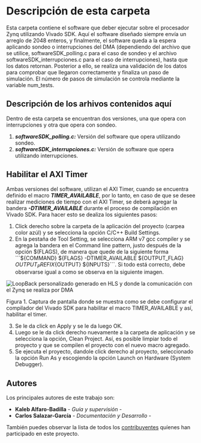 # Descripción de esta carpeta

Esta carpeta contiene el software que deber ejecutar sobre el procesador Zynq utilizando Vivado SDK. Aquí el software diseñado siempre envía un arreglo de 2048 enteros, y finalmente, el software queda a la espera aplicando sondeo o interrupciones del DMA (dependiendo del archivo que se utilice, softwareSDK_polling.c para el caso de sondeo y el archivo softwareSDK_interrupciones.c para el caso de interrupciones), hasta que los datos retornan. Posterior a ello, se realiza una validación de los datos para comprobar que llegaron correctamente y finaliza un paso de simulación. El número de pasos de simulación se controla mediante la variable num_tests.

## Descripción de los arhivos contenidos aquí

Dentro de esta carpeta se encuentran dos versiones, una que opera con interrupciones y otra que opera con sondeo.

1) ***softwareSDK_polling.c:*** Versión del software que opera utilizando sondeo.
2) ***softwareSDK_interrupciones.c:*** Versión de software que opera utilizando interrupciones.

## Habilitar el AXI Timer

Ambas versiones del software, utilizan el AXI Timer, cuando se encuentra definido el macro ***TIMER_AVAILABLE***, por lo tanto, en caso de que se desee realizar mediciones de tiempo con el AXI Timer, se deberá agregar la bandera ***-DTIMER_AVAILABLE*** durante el proceso de compilación en Vivado SDK. Para hacer esto se dealiza los siguientes pasos:

1) Click derecho sobre la carpeta de la aplicación del proyecto (carpea color azúl) y se selecciona la opción C/C++ Build Settings.
2) En la pestaña de Tool Setting, se selecciona ARM v7 gcc compiler y se agrega la bandera en el Command line pattern, justo después de la opción $(FLAGS), de manera que quede de la siguiente forma ```${COMMAND} ${FLAGS} -DTIMER_AVAILABLE  ${OUTPUT_FLAG} ${OUTPUT_PREFIX}${OUTPUT} ${INPUTS}```. Si todo está correcto, debe observarse igual a como se observa en la siguiente imagen.

![LoopBack personalizado generado en HLS y donde la comunicación con el Zynq se realiza por DMA](https://raw.githubusercontent.com/cadriansalazarg/InterfacesZynq/master/Loop_Back_AXI_Stream_Auto_Start/images/LoopBack_AXI_Stream_Auto_Start.png)

Figura 1. Captura de pantalla donde se muestra como se debe configurar el compilador del Vivado SDK para habilitar el macro TIMER_AVAILABLE y así, habilitar el timer.

3) Se le da click en Apply y se le da luego OK.
4) Luego se le da click derecho nuevamente a la carpeta de aplicación y se selecciona la opción, Clean Project. Así, es posible limpiar todo el proyecto y que se compilen el proyecto con el nuevo macro agregado.
5) Se ejecuta el proyecto, dandole click derecho al proyecto, seleccionado la opción Run As y escogiendo la opción Launch on Hardware (System Debugger).



## Autores

Los principales autores de este trabajo son:

* **Kaleb Alfaro-Badilla** - *Guía y supervisión* - 
* **Carlos Salazar-García** - *Documentación y Desarrollo* -

También puedes observar la lista de todos los [contribuyentes](https://github.com/cadriansalazarg/InterfacesZynq/contributors) quíenes han participado en este proyecto. 
